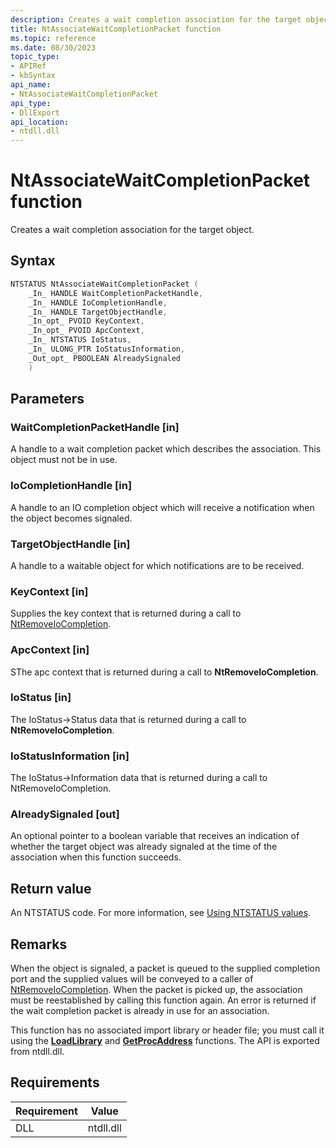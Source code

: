 ```yaml
---
description: Creates a wait completion association for the target object.
title: NtAssociateWaitCompletionPacket function
ms.topic: reference
ms.date: 08/30/2023
topic_type: 
- APIRef
- kbSyntax
api_name: 
- NtAssociateWaitCompletionPacket
api_type: 
- DllExport
api_location: 
- ntdll.dll
---
```


# NtAssociateWaitCompletionPacket function

Creates a wait completion association for the target object.

## Syntax


```cpp
NTSTATUS NtAssociateWaitCompletionPacket (
    _In_ HANDLE WaitCompletionPacketHandle,
    _In_ HANDLE IoCompletionHandle,
    _In_ HANDLE TargetObjectHandle,
    _In_opt_ PVOID KeyContext,
    _In_opt_ PVOID ApcContext,
    _In_ NTSTATUS IoStatus,
    _In_ ULONG_PTR IoStatusInformation,
    _Out_opt_ PBOOLEAN AlreadySignaled
    )
```

## Parameters

### WaitCompletionPacketHandle [in]

A handle to a wait completion packet which describes the association. This object must not be in use.

### IoCompletionHandle [in]

A handle to an IO completion object which will receive a notification when the object becomes signaled.

### TargetObjectHandle [in]

A handle to a waitable object for which notifications are to be received.

### KeyContext [in]

Supplies the key context that is returned during a call to [NtRemoveIoCompletion](ntremoveiocompletion.md).

### ApcContext [in]

SThe apc context that is returned during a call to **NtRemoveIoCompletion**.

### IoStatus [in]

The IoStatus->Status data that is returned during a call to **NtRemoveIoCompletion**.

### IoStatusInformation [in]

The IoStatus->Information data that is returned during a call to NtRemoveIoCompletion.

### AlreadySignaled [out]

An optional pointer to a boolean variable that receives an indication of whether the target object was already signaled at the time of the association when this function succeeds.


## Return value

An NTSTATUS code. For more information, see [Using NTSTATUS values](/windows-hardware/drivers/kernel/using-ntstatus-values).

## Remarks

When the object is signaled, a packet is queued to the supplied completion port and the supplied values will be conveyed to a caller of [NtRemoveIoCompletion](ntremoveiocompletion.md). When the packet is picked up, the association must be reestablished by calling this function again. An error is returned if the wait completion packet is already in use for an association.


This function has no associated import library or header file; you must call it using the [**LoadLibrary**](/windows/desktop/api/libloaderapi/nf-libloaderapi-loadlibrarya) and [**GetProcAddress**](/windows/desktop/api/libloaderapi/nf-libloaderapi-getprocaddress) functions. The API is exported from ntdll.dll.


## Requirements

| Requirement | Value |
|-----------------------------------|-------------------------------------------------------------------------------------------------------|
| DLL                   | ntdll.dll              |




 
